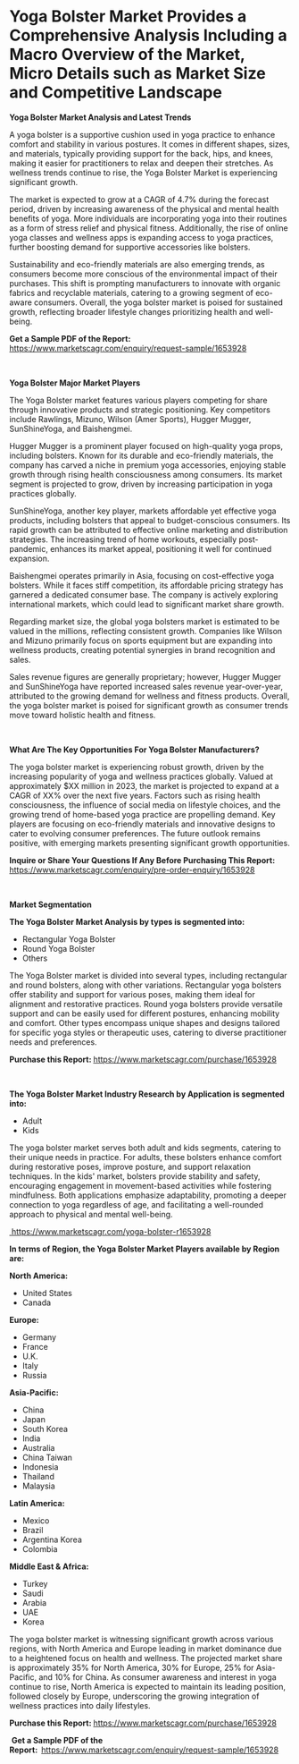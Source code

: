 <p><h1>Yoga Bolster Market Provides a Comprehensive Analysis Including a Macro Overview of the Market, Micro Details such as Market Size and Competitive Landscape</h1></p><p><strong>Yoga Bolster Market Analysis and Latest Trends</strong></p>
<p><p>A yoga bolster is a supportive cushion used in yoga practice to enhance comfort and stability in various postures. It comes in different shapes, sizes, and materials, typically providing support for the back, hips, and knees, making it easier for practitioners to relax and deepen their stretches. As wellness trends continue to rise, the Yoga Bolster Market is experiencing significant growth. </p><p>The market is expected to grow at a CAGR of 4.7% during the forecast period, driven by increasing awareness of the physical and mental health benefits of yoga. More individuals are incorporating yoga into their routines as a form of stress relief and physical fitness. Additionally, the rise of online yoga classes and wellness apps is expanding access to yoga practices, further boosting demand for supportive accessories like bolsters.</p><p>Sustainability and eco-friendly materials are also emerging trends, as consumers become more conscious of the environmental impact of their purchases. This shift is prompting manufacturers to innovate with organic fabrics and recyclable materials, catering to a growing segment of eco-aware consumers. Overall, the yoga bolster market is poised for sustained growth, reflecting broader lifestyle changes prioritizing health and well-being.</p></p>
<p><strong>Get a Sample PDF of the Report:&nbsp;</strong> <a href="https://www.marketscagr.com/enquiry/request-sample/1653928?utm_campaign=3606&utm_medium=2&utm_source=Github&utm_content=ia&utm_term=18042025&utm_id=yoga-bolster">https://www.marketscagr.com/enquiry/request-sample/1653928</a></p>
<p>&nbsp;</p>
<p><strong>Yoga Bolster Major Market Players</strong></p>
<p><p>The Yoga Bolster market features various players competing for share through innovative products and strategic positioning. Key competitors include Rawlings, Mizuno, Wilson (Amer Sports), Hugger Mugger, SunShineYoga, and Baishengmei.</p><p>Hugger Mugger is a prominent player focused on high-quality yoga props, including bolsters. Known for its durable and eco-friendly materials, the company has carved a niche in premium yoga accessories, enjoying stable growth through rising health consciousness among consumers. Its market segment is projected to grow, driven by increasing participation in yoga practices globally.</p><p>SunShineYoga, another key player, markets affordable yet effective yoga products, including bolsters that appeal to budget-conscious consumers. Its rapid growth can be attributed to effective online marketing and distribution strategies. The increasing trend of home workouts, especially post-pandemic, enhances its market appeal, positioning it well for continued expansion.</p><p>Baishengmei operates primarily in Asia, focusing on cost-effective yoga bolsters. While it faces stiff competition, its affordable pricing strategy has garnered a dedicated consumer base. The company is actively exploring international markets, which could lead to significant market share growth.</p><p>Regarding market size, the global yoga bolsters market is estimated to be valued in the millions, reflecting consistent growth. Companies like Wilson and Mizuno primarily focus on sports equipment but are expanding into wellness products, creating potential synergies in brand recognition and sales.</p><p>Sales revenue figures are generally proprietary; however, Hugger Mugger and SunShineYoga have reported increased sales revenue year-over-year, attributed to the growing demand for wellness and fitness products. Overall, the yoga bolster market is poised for significant growth as consumer trends move toward holistic health and fitness.</p></p>
<p>&nbsp;</p>
<p><strong>What Are The Key Opportunities For Yoga Bolster Manufacturers?</strong></p>
<p><p>The yoga bolster market is experiencing robust growth, driven by the increasing popularity of yoga and wellness practices globally. Valued at approximately $XX million in 2023, the market is projected to expand at a CAGR of XX% over the next five years. Factors such as rising health consciousness, the influence of social media on lifestyle choices, and the growing trend of home-based yoga practice are propelling demand. Key players are focusing on eco-friendly materials and innovative designs to cater to evolving consumer preferences. The future outlook remains positive, with emerging markets presenting significant growth opportunities.</p></p>
<p><strong>Inquire or Share Your Questions If Any Before Purchasing This Report:</strong> <a href="https://www.marketscagr.com/enquiry/pre-order-enquiry/1653928?utm_campaign=3606&utm_medium=2&utm_source=Github&utm_content=ia&utm_term=18042025&utm_id=yoga-bolster">https://www.marketscagr.com/enquiry/pre-order-enquiry/1653928</a></p>
<p>&nbsp;</p>
<p><strong>Market Segmentation</strong></p>
<p><strong>The Yoga Bolster Market Analysis by types is segmented into:</strong></p>
<p><ul><li>Rectangular Yoga Bolster</li><li>Round Yoga Bolster</li><li>Others</li></ul></p>
<p><p>The Yoga Bolster market is divided into several types, including rectangular and round bolsters, along with other variations. Rectangular yoga bolsters offer stability and support for various poses, making them ideal for alignment and restorative practices. Round yoga bolsters provide versatile support and can be easily used for different postures, enhancing mobility and comfort. Other types encompass unique shapes and designs tailored for specific yoga styles or therapeutic uses, catering to diverse practitioner needs and preferences.</p></p>
<p><strong>Purchase this Report:&nbsp;</strong><a href="https://www.marketscagr.com/purchase/1653928?utm_campaign=3606&utm_medium=2&utm_source=Github&utm_content=ia&utm_term=18042025&utm_id=yoga-bolster">https://www.marketscagr.com/purchase/1653928</a></p>
<p>&nbsp;</p>
<p><strong>The Yoga Bolster Market Industry Research by Application is segmented into:</strong></p>
<p><ul><li>Adult</li><li>Kids</li></ul></p>
<p><p>The yoga bolster market serves both adult and kids segments, catering to their unique needs in practice. For adults, these bolsters enhance comfort during restorative poses, improve posture, and support relaxation techniques. In the kids' market, bolsters provide stability and safety, encouraging engagement in movement-based activities while fostering mindfulness. Both applications emphasize adaptability, promoting a deeper connection to yoga regardless of age, and facilitating a well-rounded approach to physical and mental well-being.</p></p>
<p><a href="https://www.marketscagr.com/yoga-bolster-r1653928?utm_campaign=3606&utm_medium=2&utm_source=Github&utm_content=ia&utm_term=18042025&utm_id=yoga-bolster">&nbsp;https://www.marketscagr.com/yoga-bolster-r1653928</a></p>
<p><strong>In terms of Region, the Yoga Bolster Market Players available by Region are:</strong></p>
<p>
    <p> <strong> North America: </strong>
        <ul>
            <li>United States</li>
            <li>Canada</li>
        </ul>
        </p> 
    <p> <strong> Europe: </strong>
        <ul>
            <li>Germany</li>
            <li>France</li>
            <li>U.K.</li>
            <li>Italy</li>
            <li>Russia</li>
        </ul>
        </p> 
    <p> <strong> Asia-Pacific: </strong>
        <ul>
            <li>China</li>
            <li>Japan</li>
            <li>South Korea</li>
            <li>India</li>
            <li>Australia</li>
            <li>China Taiwan</li>
            <li>Indonesia</li>
            <li>Thailand</li>
            <li>Malaysia</li>
        </ul>
        </p> 
    <p> <strong> Latin America: </strong>
        <ul>
            <li>Mexico</li>
            <li>Brazil</li>
            <li>Argentina Korea</li>
            <li>Colombia</li>
        </ul>
        </p> 
    <p> <strong> Middle East & Africa: </strong>
        <ul>
            <li>Turkey</li>
            <li>Saudi</li>
            <li>Arabia</li>
            <li>UAE</li>
            <li>Korea</li>
        </ul>
    </p>
    </p>
<p><p>The yoga bolster market is witnessing significant growth across various regions, with North America and Europe leading in market dominance due to a heightened focus on health and wellness. The projected market share is approximately 35% for North America, 30% for Europe, 25% for Asia-Pacific, and 10% for China. As consumer awareness and interest in yoga continue to rise, North America is expected to maintain its leading position, followed closely by Europe, underscoring the growing integration of wellness practices into daily lifestyles.</p></p>
<p><strong>Purchase this Report: </strong><a href="https://www.marketscagr.com/purchase/1653928?utm_campaign=3606&utm_medium=2&utm_source=Github&utm_content=ia&utm_term=18042025&utm_id=yoga-bolster">https://www.marketscagr.com/purchase/1653928</a></p>
<p>&nbsp;<strong>Get a Sample PDF of the Report:&nbsp;&nbsp;</strong><a href="https://www.marketscagr.com/enquiry/request-sample/1653928?utm_campaign=3606&utm_medium=2&utm_source=Github&utm_content=ia&utm_term=18042025&utm_id=yoga-bolster">https://www.marketscagr.com/enquiry/request-sample/1653928</a></p>
<p><strong></strong></p>
<p><p></p><p></p><p></p></p>